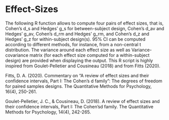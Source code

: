 # Effect-Sizes
The following R function allows to compute four pairs of effect sizes, that is, Cohen’s d_s and Hedges’ g_s for between-subject design, Cohen’s d_av and Hedges’ g_av, Cohen’s d_rm and Hedges’ g_rm, and Cohen’s d_z and Hedges’ g_z for within-subject design(s). 95% CI can be computed according to different methods, for instance, from a non-central t distribution. The variance around each effect size as well as Variance-covariance matrix (for each effect size computed for a within-subject design) are provided when displaying the output. This R script is highly inspired from Goulet-Pelletier and Cousineau (2018) and from Fitts (2020). 

Fitts, D. A. (2020). Commentary on “A review of effect sizes and their confidence intervals, Part I: The Cohen’s d family”: The degrees of freedom for paired samples      designs. The Quantitative Methods for Psychology, 16(4), 250-261.

Goulet-Pelletier, J. C., & Cousineau, D. (2018). A review of effect sizes and their confidence intervals, Part I: The Cohen’sd family. The Quantitative Methods for Psychology, 14(4), 242-265.

